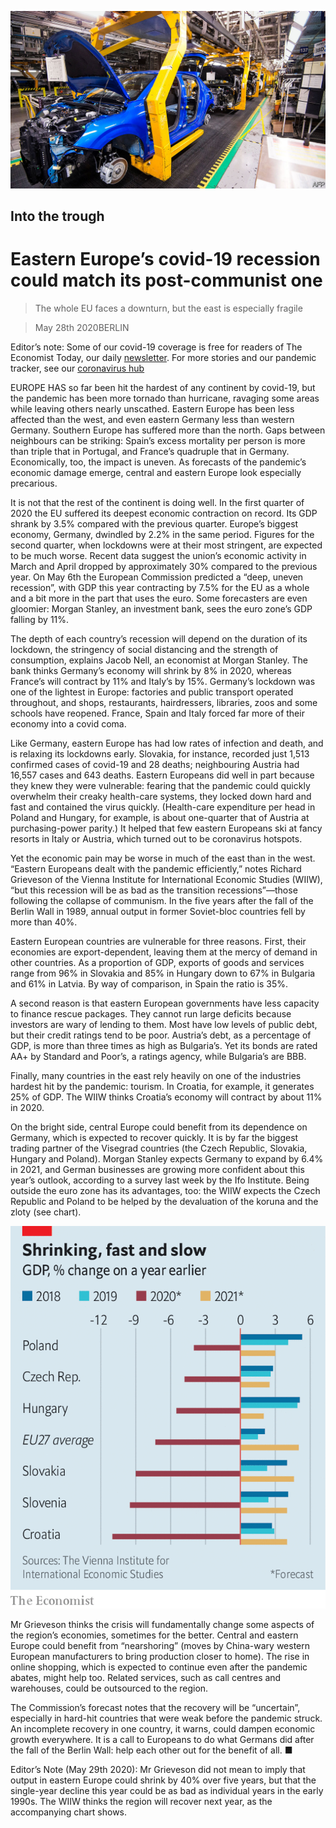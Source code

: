 ![](./images/20200530_EUP002.jpg)

## Into the trough

# Eastern Europe’s covid-19 recession could match its post-communist one

> The whole EU faces a downturn, but the east is especially fragile

> May 28th 2020BERLIN

Editor’s note: Some of our covid-19 coverage is free for readers of The Economist Today, our daily [newsletter](https://www.economist.com/https://my.economist.com/user#newsletter). For more stories and our pandemic tracker, see our [coronavirus hub](https://www.economist.com//news/2020/03/11/the-economists-coverage-of-the-coronavirus)

EUROPE HAS so far been hit the hardest of any continent by covid-19, but the pandemic has been more tornado than hurricane, ravaging some areas while leaving others nearly unscathed. Eastern Europe has been less affected than the west, and even eastern Germany less than western Germany. Southern Europe has suffered more than the north. Gaps between neighbours can be striking: Spain’s excess mortality per person is more than triple that in Portugal, and France’s quadruple that in Germany. Economically, too, the impact is uneven. As forecasts of the pandemic’s economic damage emerge, central and eastern Europe look especially precarious.

It is not that the rest of the continent is doing well. In the first quarter of 2020 the EU suffered its deepest economic contraction on record. Its GDP shrank by 3.5% compared with the previous quarter. Europe’s biggest economy, Germany, dwindled by 2.2% in the same period. Figures for the second quarter, when lockdowns were at their most stringent, are expected to be much worse. Recent data suggest the union’s economic activity in March and April dropped by approximately 30% compared to the previous year. On May 6th the European Commission predicted a “deep, uneven recession”, with GDP this year contracting by 7.5% for the EU as a whole and a bit more in the part that uses the euro. Some forecasters are even gloomier: Morgan Stanley, an investment bank, sees the euro zone’s GDP falling by 11%.

The depth of each country’s recession will depend on the duration of its lockdown, the stringency of social distancing and the strength of consumption, explains Jacob Nell, an economist at Morgan Stanley. The bank thinks Germany’s economy will shrink by 8% in 2020, whereas France’s will contract by 11% and Italy’s by 15%. Germany’s lockdown was one of the lightest in Europe: factories and public transport operated throughout, and shops, restaurants, hairdressers, libraries, zoos and some schools have reopened. France, Spain and Italy forced far more of their economy into a covid coma.

Like Germany, eastern Europe has had low rates of infection and death, and is relaxing its lockdowns early. Slovakia, for instance, recorded just 1,513 confirmed cases of covid-19 and 28 deaths; neighbouring Austria had 16,557 cases and 643 deaths. Eastern Europeans did well in part because they knew they were vulnerable: fearing that the pandemic could quickly overwhelm their creaky health-care systems, they locked down hard and fast and contained the virus quickly. (Health-care expenditure per head in Poland and Hungary, for example, is about one-quarter that of Austria at purchasing-power parity.) It helped that few eastern Europeans ski at fancy resorts in Italy or Austria, which turned out to be coronavirus hotspots.

Yet the economic pain may be worse in much of the east than in the west. “Eastern Europeans dealt with the pandemic efficiently,” notes Richard Grieveson of the Vienna Institute for International Economic Studies (WIIW), “but this recession will be as bad as the transition recessions”—those following the collapse of communism. In the five years after the fall of the Berlin Wall in 1989, annual output in former Soviet-bloc countries fell by more than 40%.

Eastern European countries are vulnerable for three reasons. First, their economies are export-dependent, leaving them at the mercy of demand in other countries. As a proportion of GDP, exports of goods and services range from 96% in Slovakia and 85% in Hungary down to 67% in Bulgaria and 61% in Latvia. By way of comparison, in Spain the ratio is 35%.

A second reason is that eastern European governments have less capacity to finance rescue packages. They cannot run large deficits because investors are wary of lending to them. Most have low levels of public debt, but their credit ratings tend to be poor. Austria’s debt, as a percentage of GDP, is more than three times as high as Bulgaria’s. Yet its bonds are rated AA+ by Standard and Poor’s, a ratings agency, while Bulgaria’s are BBB.

Finally, many countries in the east rely heavily on one of the industries hardest hit by the pandemic: tourism. In Croatia, for example, it generates 25% of GDP. The WIIW thinks Croatia’s economy will contract by about 11% in 2020.

On the bright side, central Europe could benefit from its dependence on Germany, which is expected to recover quickly. It is by far the biggest trading partner of the Visegrad countries (the Czech Republic, Slovakia, Hungary and Poland). Morgan Stanley expects Germany to expand by 6.4% in 2021, and German businesses are growing more confident about this year’s outlook, according to a survey last week by the Ifo Institute. Being outside the euro zone has its advantages, too: the WIIW expects the Czech Republic and Poland to be helped by the devaluation of the koruna and the zloty (see chart).

![](./images/20200530_EUC724.png)

Mr Grieveson thinks the crisis will fundamentally change some aspects of the region’s economies, sometimes for the better. Central and eastern Europe could benefit from “nearshoring” (moves by China-wary western European manufacturers to bring production closer to home). The rise in online shopping, which is expected to continue even after the pandemic abates, might help too. Related services, such as call centres and warehouses, could be outsourced to the region.

The Commission’s forecast notes that the recovery will be “uncertain”, especially in hard-hit countries that were weak before the pandemic struck. An incomplete recovery in one country, it warns, could dampen economic growth everywhere. It is a call to Europeans to do what Germans did after the fall of the Berlin Wall: help each other out for the benefit of all. ■

Editor’s Note (May 29th 2020): Mr Grieveson did not mean to imply that output in eastern Europe could shrink by 40% over five years, but that the single-year decline this year could be as bad as individual years in the early 1990s. The WIIW thinks the region will recover next year, as the accompanying chart shows.